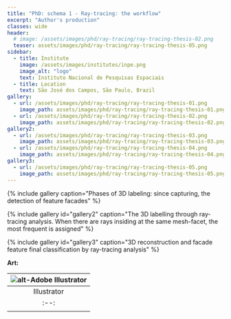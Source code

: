 ```yaml
---
title: "PhD: schema 1 - Ray-tracing: the workflow"
excerpt: "Author's production"
classes: wide
header:
  # image: /assets/images/phd/ray-tracing/ray-tracing-thesis-02.png
  teaser: assets/images/phd/ray-tracing/ray-tracing-thesis-05.png
sidebar:
  - title: Institute
    image: /assets/images/institutes/inpe.png
    image_alt: "logo"
    text: Instituto Nacional de Pesquisas Espaciais
  - title: Location
    text: São José dos Campos, São Paulo, Brazil
gallery:
  - url: /assets/images/phd/ray-tracing/ray-tracing-thesis-01.png
    image_path: assets/images/phd/ray-tracing/ray-tracing-thesis-01.png
  - url: /assets/images/phd/ray-tracing/ray-tracing-thesis-02.png
    image_path: assets/images/phd/ray-tracing/ray-tracing-thesis-02.png
gallery2:
  - url: /assets/images/phd/ray-tracing/ray-tracing-thesis-03.png
    image_path: assets/images/phd/ray-tracing/ray-tracing-thesis-03.png
  - url: /assets/images/phd/ray-tracing/ray-tracing-thesis-04.png
    image_path: assets/images/phd/ray-tracing/ray-tracing-thesis-04.png
gallery3:  
  - url: /assets/images/phd/ray-tracing/ray-tracing-thesis-05.png
    image_path: assets/images/phd/ray-tracing/ray-tracing-thesis-05.png
---
```


{% include gallery caption="Phases of 3D labeling: since capturing, the detection of feature facades" %}

{% include gallery id="gallery2" caption="The 3D labelling through ray-tracing analysis. When there are rays insiding at the same mesh-facet, the most frequent is assigned" %}

{% include gallery id="gallery3" caption="3D reconstruction and facade feature final classification by ray-tracing analysis" %}

**Art:**

| ![alt-Adobe Illustrator]({{site.baseurl}}/assets/images/logo/same-dim/illustrator.png?style=centerme) |
|:--:|
| Illustrator | 
|:--:|
|<i class="fa fa-ellipsis-h" style="color:#00bfff"></i><i class="fa fa-ellipsis-h" style="color:#00bfff"></i><i class="fa fa-ellipsis-h" style="color:#00bfff"></i><i class="fa fa-ellipsis-h" style="color:#00bfff"></i><i class="fa fa-ellipsis-h" style="color:#00bfff"></i>|

